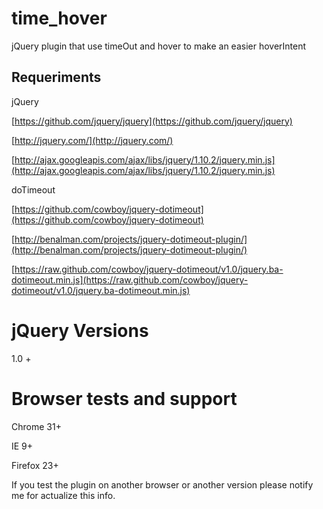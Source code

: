 time_hover
==========

jQuery plugin that use timeOut and hover to make an easier hoverIntent

Requeriments
------------

jQuery

[https://github.com/jquery/jquery](https://github.com/jquery/jquery)

[http://jquery.com/](http://jquery.com/)

[http://ajax.googleapis.com/ajax/libs/jquery/1.10.2/jquery.min.js](http://ajax.googleapis.com/ajax/libs/jquery/1.10.2/jquery.min.js)

doTimeout

[https://github.com/cowboy/jquery-dotimeout](https://github.com/cowboy/jquery-dotimeout)

[http://benalman.com/projects/jquery-dotimeout-plugin/](http://benalman.com/projects/jquery-dotimeout-plugin/)

[https://raw.github.com/cowboy/jquery-dotimeout/v1.0/jquery.ba-dotimeout.min.js](https://raw.github.com/cowboy/jquery-dotimeout/v1.0/jquery.ba-dotimeout.min.js)

jQuery Versions
===

1.0 +

Browser tests and support
===

Chrome 31+

IE 9+

Firefox 23+

If you test the plugin on another browser or another version please notify me for actualize this info.
